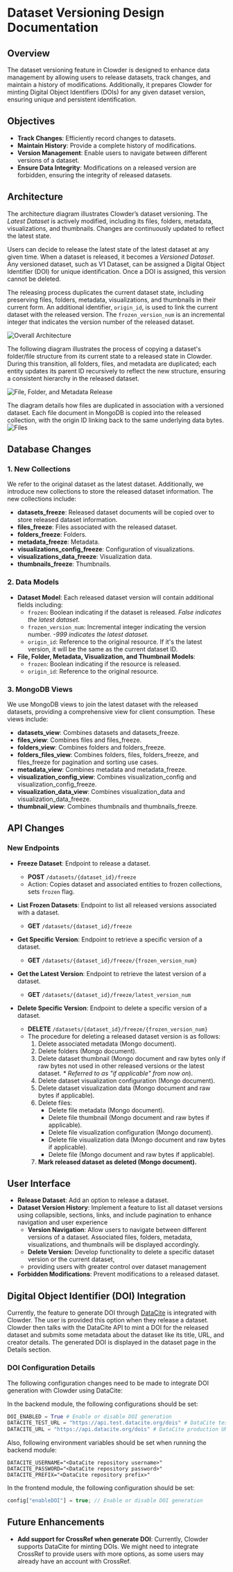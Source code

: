# Dataset Versioning Design Documentation

## Overview

The dataset versioning feature in Clowder is designed to enhance data management by allowing users to release datasets,
track changes, and maintain a history of modifications. Additionally, it prepares Clowder for minting Digital Object
Identifiers (DOIs) for any given dataset version, ensuring unique and persistent identification.

## Objectives

- **Track Changes**: Efficiently record changes to datasets.
- **Maintain History**: Provide a complete history of modifications.
- **Version Management**: Enable users to navigate between different versions of a dataset.
- **Ensure Data Integrity**: Modifications on a released version are forbidden, ensuring the integrity of released
  datasets.

## Architecture

The architecture diagram illustrates Clowder’s dataset versioning. The *Latest Dataset* is actively modified,
including its files, folders, metadata, visualizations, and thumbnails. Changes are continuously updated to reflect the
latest state.

Users can decide to release the latest state of the latest dataset at any given time. When a dataset is
released, it becomes a *Versioned Dataset*. Any versioned dataset, such as V1 Dataset, can be assigned a Digital Object
Identifier (DOI) for unique identification. Once a DOI is assigned, this version cannot be deleted.

The releasing process duplicates the current dataset state, including preserving files, folders, metadata,
visualizations, and thumbnails in their current form. An additional identifier, `origin_id`, is used to link the
current dataset with the released version. The `frozen_version_num` is an incremental integer that indicates the
version number of the released dataset.

![Overall Architecture](../assets/images/dataset_versioning_overall_arch.jpg)

The following diagram illustrates the process of copying a dataset's folder/file structure from its current state to a
released state in Clowder. During this transition, all folders, files, and metadata are duplicated; each entity updates
its parent ID recursively to reflect the new structure, ensuring a consistent hierarchy in the released dataset.

![File, Folder, and Metadata Release](../assets/images/dataset_versioning_file_folder_metadata.jpg)

The diagram details how files are duplicated in association with a versioned dataset. Each file document in MongoDB is
copied into the released collection, with the origin ID linking back to the same underlying data bytes.
![Files](../assets/images/dataset_versioning_file.jpg)

## Database Changes

### 1. New Collections

We refer to the original dataset as the latest dataset. Additionally, we introduce new collections to store
the released dataset information. The new collections include:

- **datasets_freeze**: Released dataset documents will be copied over to store released dataset information.
- **files_freeze**: Files associated with the released dataset.
- **folders_freeze**: Folders.
- **metadata_freeze**: Metadata.
- **visualizations_config_freeze**: Configuration of visualizations.
- **visualizations_data_freeze**: Visualization data.
- **thumbnails_freeze**: Thumbnails.

### 2. Data Models

- **Dataset Model**: Each released dataset version will contain additional fields including:
    - `frozen`: Boolean indicating if the dataset is released. _False indicates the latest dataset._
    - `frozen_version_num`: Incremental integer indicating the version number. _-999 indicates the latest dataset._
    - `origin_id`: Reference to the original resource. If it's the latest version, it will be the same as the current
      dataset ID.
- **File, Folder, Metadata, Visualization, and Thumbnail Models**:
    - `frozen`: Boolean indicating if the resource is released.
    - `origin_id`: Reference to the original resource.

### 3. MongoDB Views

We use MongoDB views to join the latest dataset with the released datasets, providing a comprehensive view
for client consumption. These views include:

- **datasets_view**: Combines datasets and datasets_freeze.
- **files_view**: Combines files and files_freeze.
- **folders_view**: Combines folders and folders_freeze.
- **folders_files_view**: Combines folders, files, folders_freeze, and files_freeze for pagination and sorting use
  cases.
- **metadata_view**: Combines metadata and metadata_freeze.
- **visualization_config_view**: Combines visualization_config and visualization_config_freeze.
- **visualization_data_view**: Combines visualization_data and visualization_data_freeze.
- **thumbnail_view**: Combines thumbnails and thumbnails_freeze.

## API Changes

### New Endpoints

- **Freeze Dataset**: Endpoint to release a dataset.
    - **POST** `/datasets/{dataset_id}/freeze`
    - Action: Copies dataset and associated entities to frozen collections, sets `frozen` flag.

- **List Frozen Datasets**: Endpoint to list all released versions associated with a dataset.
    - **GET** `/datasets/{dataset_id}/freeze`

- **Get Specific Version**: Endpoint to retrieve a specific version of a dataset.
    - **GET** `/datasets/{dataset_id}/freeze/{frozen_version_num}`

- **Get the Latest Version**: Endpoint to retrieve the latest version of a dataset.
    - **GET** `/datasets/{dataset_id}/freeze/latest_version_num`

- **Delete Specific Version**: Endpoint to delete a specific version of a dataset.
    - **DELETE** `/datasets/{dataset_id}/freeze/{frozen_version_num}`
    - The procedure for deleting a released dataset version is as follows:
        1. Delete associated metadata (Mongo document).
        2. Delete folders (Mongo document).
        3. Delete dataset thumbnail (Mongo document and raw bytes only if raw bytes not used in other released versions
           or the latest dataset. _* Referred to as "if applicable" from now on_).
        4. Delete dataset visualization configuration (Mongo document).
        5. Delete dataset visualization data (Mongo document and raw bytes if applicable).
        6. Delete files:
            - Delete file metadata (Mongo document).
            - Delete file thumbnail (Mongo document and raw bytes if applicable).
            - Delete file visualization configuration (Mongo document).
            - Delete file visualization data (Mongo document and raw bytes if applicable).
            - Delete file (Mongo document and raw bytes if applicable).
        7. **Mark released dataset as deleted (Mongo document).**

## User Interface

- **Release Dataset**: Add an option to release a dataset.
- **Dataset Version History**: Implement a feature to list all dataset versions using
  collapsible, sections, links, and include pagination to enhance navigation and user experience
    - **Version Navigation**: Allow users to navigate between different versions of a dataset. Associated files,
      folders,
      metadata, visualizations, and thumbnails will be displayed accordingly.
    - **Delete Version**: Develop functionality to delete a specific dataset version or the current dataset,
    - providing users with greater control over dataset management
- **Forbidden Modifications**: Prevent modifications to a released dataset.

## Digital Object Identifier (DOI) Integration
Currently, the feature to generate DOI through [DataCite](https://datacite.org/) is integrated with Clowder. The user is provided this option
when they release a dataset. Clowder then talks with the DataCite API to mint a DOI for the released dataset and
submits some metadata about the dataset like its title, URL, and creator details. The generated DOI is displayed in the
dataset page in the Details section.

### DOI Configuration Details
The following configuration changes need to be made to integrate DOI generation with Clowder using DataCite:

In the backend module, the following configurations should be set:
```python
DOI_ENABLED = True # Enable or disable DOI generation
DATACITE_TEST_URL = "https://api.test.datacite.org/dois" # DataCite test URL
DATACITE_URL = "https://api.datacite.org/dois" # DataCite production URL
```

Also, following environment variables should be set when running the backend module:
```shell
DATACITE_USERNAME="<DataCite repository username>"
DATACITE_PASSWORD="<DataCite repository password>"
DATACITE_PREFIX="<DataCite repository prefix>"
```

In the frontend module, the following configuration should be set:
```javascript
config["enableDOI"] = true; // Enable or disable DOI generation
```

## Future Enhancements
- **Add support for CrossRef when generate DOI**: Currently, Clowder supports DataCite for minting DOIs. We might need to
  integrate CrossRef to provide users with more options, as some users may already have an account with CrossRef.
